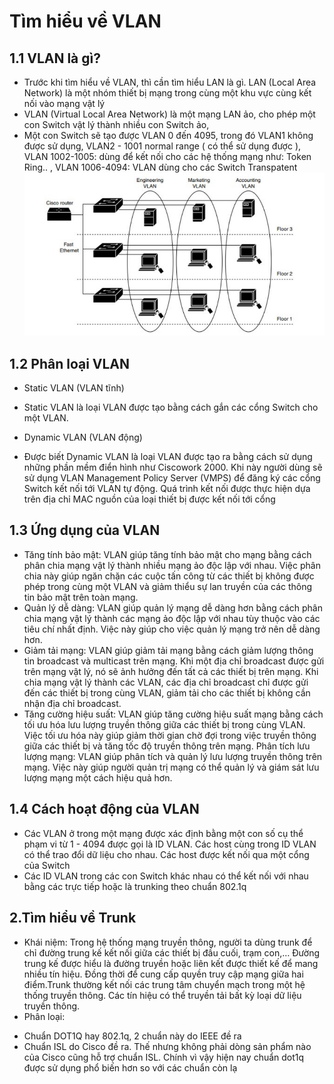 # Tìm hiểu về VLAN
## 1.1 VLAN là gì?
- Trước khi tìm hiểu về VLAN, thì cần tìm hiểu LAN là gì. LAN (Local Area Network) là một nhóm thiết bị mạng trong cùng một khu vực cùng kết nối vào mạng vật lý
- VLAN (Virtual Local Area Network) là một mạng LAN ảo, cho phép một con Switch vật lý thành nhiều con Switch ảo,
- Một con Switch sẽ tạo được VLAN 0 đến 4095, trong đó VLAN1 không được sử dụng, VLAN2 - 1001 normal range ( có thể sử dụng được ), VLAN 1002-1005: dùng để kết nối cho các hệ thống mạng như: Token Ring.. , VLAN 1006-4094: VLAN dùng cho các Switch Transpatent
   ![alt text](../images/VLAN.png)
## 1.2 Phân loại VLAN
- Static VLAN (VLAN tĩnh)
 + Static VLAN là loại VLAN được tạo bằng cách gắn các cổng Switch cho một VLAN.
- Dynamic VLAN (VLAN động)
 + Được biết Dynamic VLAN là loại VLAN được tạo ra bằng cách sử dụng những phần mềm điển hình như Ciscowork 2000. Khi này người dùng sẽ sử dụng VLAN Management Policy Server (VMPS) để đăng ký các cổng Switch kết nối tới VLAN tự động. Quá trình kết nối được thực hiện dựa trên địa chỉ MAC nguồn của loại thiết bị được kết nối tới cổng
## 1.3 Ứng dụng của VLAN
- Tăng tính bảo mật: VLAN giúp tăng tính bảo mật cho mạng bằng cách phân chia mạng vật lý thành nhiều mạng ảo độc lập với nhau. Việc phân chia này giúp ngăn chặn các cuộc tấn công từ các thiết bị không được phép trong cùng một VLAN và giảm thiểu sự lan truyền của các thông tin bảo mật trên toàn mạng.
- Quản lý dễ dàng: VLAN giúp quản lý mạng dễ dàng hơn bằng cách phân chia mạng vật lý thành các mạng ảo độc lập với nhau tùy thuộc vào các tiêu chí nhất định. Việc này giúp cho việc quản lý mạng trở nên dễ dàng hơn.
- Giảm tải mạng: VLAN giúp giảm tải mạng bằng cách giảm lượng thông tin broadcast và multicast trên mạng. Khi một địa chỉ broadcast được gửi trên mạng vật lý, nó sẽ ảnh hưởng đến tất cả các thiết bị trên mạng. Khi chia mạng vật lý thành các VLAN, các địa chỉ broadcast chỉ được gửi đến các thiết bị trong cùng VLAN, giảm tải cho các thiết bị không cần nhận địa chỉ broadcast.
- Tăng cường hiệu suất: VLAN giúp tăng cường hiệu suất mạng bằng cách tối ưu hóa lưu lượng truyền thông giữa các thiết bị trong cùng VLAN. Việc tối ưu hóa này giúp giảm thời gian chờ đợi trong việc truyền thông giữa các thiết bị và tăng tốc độ truyền thông trên mạng.
Phân tích lưu lượng mạng: VLAN giúp phân tích và quản lý lưu lượng truyền thông trên mạng. Việc này giúp người quản trị mạng có thể quản lý và giám sát lưu lượng mạng một cách hiệu quả hơn.
## 1.4 Cách hoạt động của VLAN
- Các VLAN ở trong một mạng được xác định bằng một con số cụ thể phạm vi từ 1 - 4094 được gọi là ID VLAN. Các host cùng trong ID VLAN có thể trao đổi dữ liệu cho nhau. Các host được kết nối qua một cổng của Switch
- Các ID VLAN trong các con Switch khác nhau có thể kết nối với nhau bằng các trực tiếp hoặc là trunking theo chuẩn 802.1q
 
## 2.Tìm hiểu về Trunk
- Khái niệm: 
 Trong hệ thống mạng truyền thông, người ta dùng trunk để chỉ đường trung kế kết nối giữa các thiết bị đầu cuối, trạm con,… Đường trung kế được hiểu là đường truyền hoặc liên kết được thiết kế để mang nhiều tín hiệu. Đồng thời để cung cấp quyền truy cập mạng giữa hai điểm.Trunk thường kết nối các trung tâm chuyển mạch trong một hệ thống truyền thông. Các tín hiệu có thể truyền tải bất kỳ loại dữ liệu truyền thông.
- Phân loại:
+ Chuẩn DOT1Q hay 802.1q, 2 chuẩn này do IEEE đề ra
+ Chuẩn ISL do Cisco đề ra. Thế nhưng không phải dòng sản phẩm nào của Cisco cũng hỗ trợ chuẩn ISL. Chính vì vậy hiện nay chuẩn dot1q được sử dụng phổ biến hơn so với các chuẩn còn lạ       